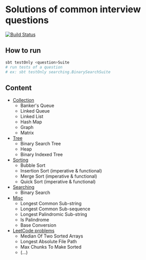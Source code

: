 # Solutions of common interview questions

[![Build Status](https://travis-ci.com/mt40/scala_interview.svg?branch=master)](https://travis-ci.com/mt40/scala_interview)

## How to run

```bash
sbt testOnly <question>Suite
# run tests of a question
# ex: sbt testOnly searching.BinarySearchSuite
```

## Content

- [Collection][collection]
  - Banker's Queue
  - Linked Queue
  - Linked List
  - Hash Map
  - Graph
  - Matrix
- [Tree][tree]
  - Binary Search Tree
  - Heap
  - Binary Indexed Tree
- [Sorting][sorting]
  - Bubble Sort
  - Insertion Sort (imperative & functional)
  - Merge Sort (imperative & functional)
  - Quick Sort (imperative & functional)
- [Searching][searching]
  - Binary Search
- [Misc][misc]
  - Longest Common Sub-string
  - Longest Common Sub-sequence
  - Longest Palindromic Sub-string
  - Is Palindrome
  - Base Conversion
- [LeetCode problems][leetcode]
  - Median Of Two Sorted Arrays
  - Longest Absolute File Path
  - Max Chunks To Make Sorted
  - (...)
  

[collection]: https://github.com/mt40/scala_interview/tree/master/src/main/scala/collection
[tree]: https://github.com/mt40/scala_interview/tree/master/src/main/scala/tree
[sorting]: https://github.com/mt40/scala_interview/tree/master/src/main/scala/sorting
[searching]: https://github.com/mt40/scala_interview/tree/master/src/main/scala/searching
[misc]: https://github.com/mt40/scala_interview/tree/master/src/main/scala/misc
[leetcode]: https://github.com/mt40/scala_interview/tree/master/src/main/scala/leetcode
